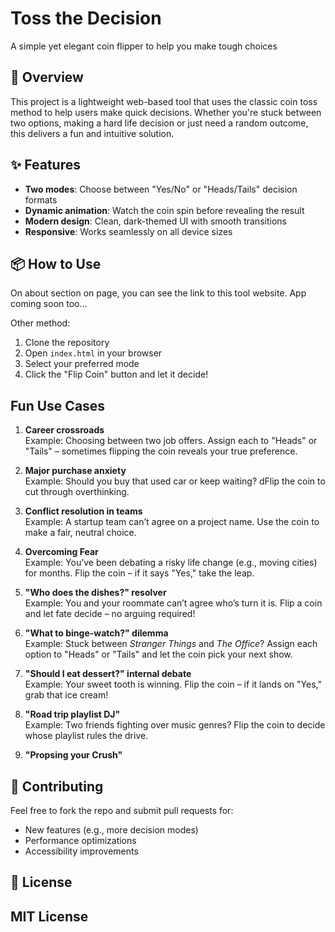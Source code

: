 
# Toss the Decision  
A simple yet elegant coin flipper to help you make tough choices  

## 🚀 Overview  
This project is a lightweight web-based tool that uses the classic coin toss method to help users make quick decisions. Whether you're stuck between two options, making a hard life decision or just need a random outcome, this delivers a fun and intuitive solution.  

## ✨ Features  
- **Two modes**: Choose between "Yes/No" or "Heads/Tails" decision formats  
- **Dynamic animation**: Watch the coin spin before revealing the result  
- **Modern design**: Clean, dark-themed UI with smooth transitions  
- **Responsive**: Works seamlessly on all device sizes  

## 📦 How to Use  

On about section on page, you can see the link to this tool website.
App coming soon too...

Other method:
1. Clone the repository  
2. Open `index.html` in your browser  
3. Select your preferred mode  
4. Click the "Flip Coin" button and let it decide!  

## Fun Use Cases

1. **Career crossroads**  
   Example: Choosing between two job offers. Assign each to "Heads" or "Tails" – sometimes flipping the coin reveals your true preference.  

2. **Major purchase anxiety**  
   Example: Should you buy that used car or keep waiting? dFlip the coin to cut through overthinking.  

3. **Conflict resolution in teams**  
   Example: A startup team can’t agree on a project name. Use the coin to make a fair, neutral choice.  

4. **Overcoming Fear**  
   Example: You’ve been debating a risky life change (e.g., moving cities) for months. Flip the coin – if it says "Yes," take the leap.  

5. **"Who does the dishes?" resolver**  
   Example: You and your roommate can’t agree who’s turn it is. Flip a coin and let fate decide – no arguing required!  

6. **"What to binge-watch?" dilemma**  
   Example: Stuck between *Stranger Things* and *The Office*? Assign each option to "Heads" or "Tails" and let the coin pick your next show.  

7. **"Should I eat dessert?" internal debate**  
   Example: Your sweet tooth is winning. Flip the coin – if it lands on "Yes," grab that ice cream!  

8. **"Road trip playlist DJ"**  
   Example: Two friends fighting over music genres? Flip the coin to decide whose playlist rules the drive.
 
 9. **"Propsing your Crush"**  

## 🤝 Contributing  
Feel free to fork the repo and submit pull requests for:  
- New features (e.g., more decision modes)  
- Performance optimizations  
- Accessibility improvements  

## 📄 License  
MIT License 
---

